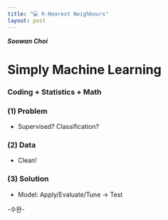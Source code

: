 ```yaml
---
title: "💻 K-Nearest Neighbours"
layout: post
---  
```

**_Soowan Choi_**
# Simply Machine Learning 

### Coding + Statistics + Math 

### (1) Problem 
- Supervised? Classification?
### (2) Data
- Clean!
### (3) Solution
- Model: Apply/Evaluate/Tune -> Test

-수완-
